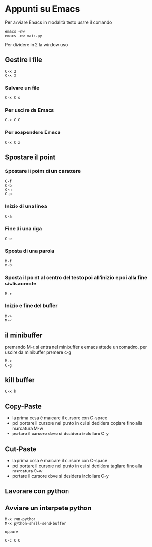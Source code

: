 # Appunti su Emacs

Per avviare Emacs in modalità testo usare il comando

```
emacs -nw
emacs -nw main.py
```
Per dividere in 2 la window uso

## Gestire i file
```
C-x 2 
C-x 3
```
### Salvare un file

```
C-x C-s
```

### Per uscire da Emacs

```
C-x C-C
```
### Per sospendere Emacs
```
C-x C-z
```
## Spostare il point
### Spostare il point di un carattere

```
C-f 
C-b
C-n
C-p
```

### Inizio di una linea

```
C-a
```

### Fine di una riga

```
C-e
```
### Sposta di una parola

```
M-f
M-b
```

### Sposta il point al centro del testo poi all'inizio e poi alla fine ciclicamente

```
M-r
```
### Inizio e fine del buffer

```
M->
M-<

```
## il minibuffer
premendo M-x si entra nel minibuffer e emacs attede un comadno, per uscire da minibuffer premere c-g

```
M-x
C-g
```

## kill buffer

```
C-x k
```

## Copy-Paste
- la prima cosa è marcare il cursore con C-space
- poi portare il cursore nel punto in cui si dedidera copiare fino alla marcatura M-w
- portare il cursore dove si desidera inclollare C-y

## Cut-Paste
- la prima cosa è marcare il cursore con C-space
- poi portare il cursore nel punto in cui si dedidera tagliare fino alla marcatura C-w
- portare il cursore dove si desidera inclollare C-y


## Lavorare con python

## Avviare un interpete python

```
M-x run-python
M-x python-shell-send-buffer

oppure

C-c C-C
```
